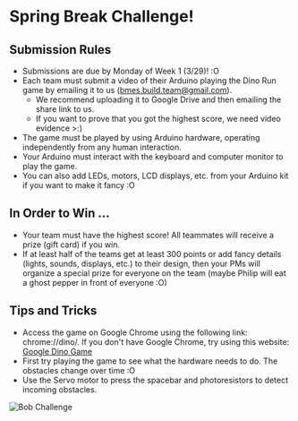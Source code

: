 # Spring Break Challenge!

## Submission Rules

* Submissions are due by Monday of Week 1 (3/29)! :O
* Each team must submit a video of their Arduino playing the Dino Run game by emailing it to us (bmes.build.team@gmail.com).
  - We recommend uploading it to Google Drive and then emailing the share link to us.
  - If you want to prove that you got the highest score, we need video evidence >:)
* The game must be played by using Arduino hardware, operating independently from any human interaction.
* Your Arduino must interact with the keyboard and computer monitor to play the game.
* You can also add LEDs, motors, LCD displays, etc. from your Arduino kit if you want to make it fancy :O

## In Order to Win ...

* Your team must have the highest score! All teammates will receive a prize (gift card) if you win.
* If at least half of the teams get at least 300 points or add fancy details (lights, sounds, displays, etc.) to their design, then your PMs will organize a special prize for everyone on the team (maybe Philip will eat a ghost pepper in front of everyone :O)

## Tips and Tricks

* Access the game on Google Chrome using the following link: chrome://dino/. If you don't have Google Chrome, try using this website: [Google Dino Game](https://trex-runner.com/)
* First try playing the game to see what the hardware needs to do. The obstacles change over time :O
* Use the Servo motor to press the spacebar and photoresistors to detect incoming obstacles.

![Bob Challenge](https://bmesbuildteamucla.github.io/spring-break/InkedBob-the-builder-06-1140x760_LI.jpg)
